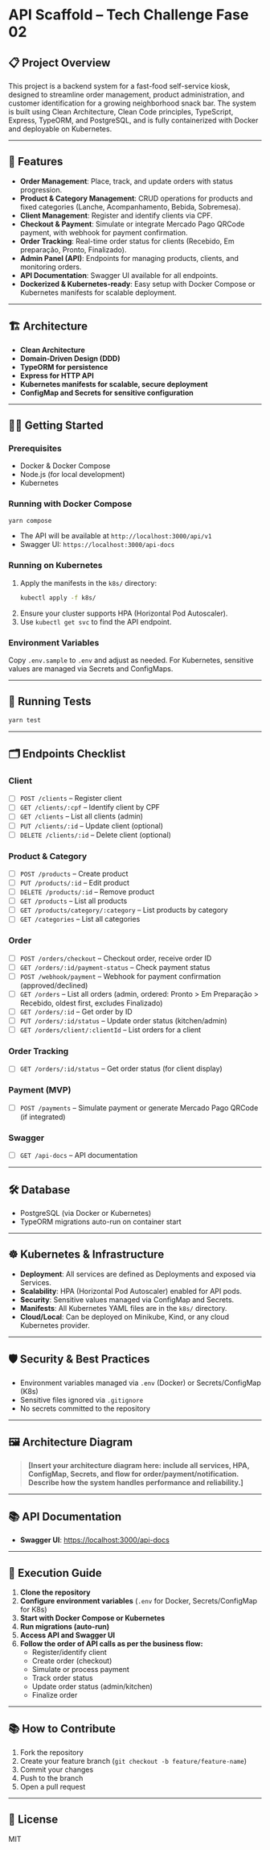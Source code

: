 # API Scaffold – Tech Challenge Fase 02

## 📋 Project Overview

This project is a backend system for a fast-food self-service kiosk, designed to streamline order management, product administration, and customer identification for a growing neighborhood snack bar. The system is built using Clean Architecture, Clean Code principles, TypeScript, Express, TypeORM, and PostgreSQL, and is fully containerized with Docker and deployable on Kubernetes.

---

## 🚀 Features

- **Order Management**: Place, track, and update orders with status progression.
- **Product & Category Management**: CRUD operations for products and fixed categories (Lanche, Acompanhamento, Bebida, Sobremesa).
- **Client Management**: Register and identify clients via CPF.
- **Checkout & Payment**: Simulate or integrate Mercado Pago QRCode payment, with webhook for payment confirmation.
- **Order Tracking**: Real-time order status for clients (Recebido, Em preparação, Pronto, Finalizado).
- **Admin Panel (API)**: Endpoints for managing products, clients, and monitoring orders.
- **API Documentation**: Swagger UI available for all endpoints.
- **Dockerized & Kubernetes-ready**: Easy setup with Docker Compose or Kubernetes manifests for scalable deployment.

---

## 🏗️ Architecture

- **Clean Architecture**
- **Domain-Driven Design (DDD)**
- **TypeORM for persistence**
- **Express for HTTP API**
- **Kubernetes manifests for scalable, secure deployment**
- **ConfigMap and Secrets for sensitive configuration**

---

## 🧑‍💻 Getting Started

### Prerequisites

- Docker & Docker Compose
- Node.js (for local development)
- Kubernetes 

### Running with Docker Compose

```bash
yarn compose
```

- The API will be available at `http://localhost:3000/api/v1`
- Swagger UI: `https://localhost:3000/api-docs`

### Running on Kubernetes

1. Apply the manifests in the `k8s/` directory:
   ```bash
   kubectl apply -f k8s/
   ```
2. Ensure your cluster supports HPA (Horizontal Pod Autoscaler).
3. Use `kubectl get svc` to find the API endpoint.

### Environment Variables

Copy `.env.sample` to `.env` and adjust as needed. For Kubernetes, sensitive values are managed via Secrets and ConfigMaps.

---

## 🧪 Running Tests

```bash
yarn test
```

---

## 🗂️ Endpoints Checklist

### Client

- [ ] `POST /clients` – Register client
- [ ] `GET /clients/:cpf` – Identify client by CPF
- [ ] `GET /clients` – List all clients (admin)
- [ ] `PUT /clients/:id` – Update client (optional)
- [ ] `DELETE /clients/:id` – Delete client (optional)

### Product & Category

- [ ] `POST /products` – Create product
- [ ] `PUT /products/:id` – Edit product
- [ ] `DELETE /products/:id` – Remove product
- [ ] `GET /products` – List all products
- [ ] `GET /products/category/:category` – List products by category
- [ ] `GET /categories` – List all categories

### Order

- [ ] `POST /orders/checkout` – Checkout order, receive order ID
- [ ] `GET /orders/:id/payment-status` – Check payment status
- [ ] `POST /webhook/payment` – Webhook for payment confirmation (approved/declined)
- [ ] `GET /orders` – List all orders (admin, ordered: Pronto > Em Preparação > Recebido, oldest first, excludes Finalizado)
- [ ] `GET /orders/:id` – Get order by ID
- [ ] `PUT /orders/:id/status` – Update order status (kitchen/admin)
- [ ] `GET /orders/client/:clientId` – List orders for a client

### Order Tracking

- [ ] `GET /orders/:id/status` – Get order status (for client display)

### Payment (MVP)

- [ ] `POST /payments` – Simulate payment or generate Mercado Pago QRCode (if integrated)

### Swagger

- [ ] `GET /api-docs` – API documentation

---

## 🛠️ Database

- PostgreSQL (via Docker or Kubernetes)
- TypeORM migrations auto-run on container start

---

## ☸️ Kubernetes & Infrastructure

- **Deployment**: All services are defined as Deployments and exposed via Services.
- **Scalability**: HPA (Horizontal Pod Autoscaler) enabled for API pods.
- **Security**: Sensitive values managed via ConfigMap and Secrets.
- **Manifests**: All Kubernetes YAML files are in the `k8s/` directory.
- **Cloud/Local**: Can be deployed on Minikube, Kind, or any cloud Kubernetes provider.

---

## 🛡️ Security & Best Practices

- Environment variables managed via `.env` (Docker) or Secrets/ConfigMap (K8s)
- Sensitive files ignored via `.gitignore`
- No secrets committed to the repository

---

## 🖼️ Architecture Diagram

> **[Insert your architecture diagram here: include all services, HPA, ConfigMap, Secrets, and flow for order/payment/notification. Describe how the system handles performance and reliability.]**

---

## 📚 API Documentation

- **Swagger UI**: [https://localhost:3000/api-docs](https://localhost:3000/api-docs)

---

## 📝 Execution Guide

1. **Clone the repository**
2. **Configure environment variables** (`.env` for Docker, Secrets/ConfigMap for K8s)
3. **Start with Docker Compose or Kubernetes**
4. **Run migrations (auto-run)**
5. **Access API and Swagger UI**
6. **Follow the order of API calls as per the business flow:**
   - Register/identify client
   - Create order (checkout)
   - Simulate or process payment
   - Track order status
   - Update order status (admin/kitchen)
   - Finalize order

---

## 📚 How to Contribute

1. Fork the repository
2. Create your feature branch (`git checkout -b feature/feature-name`)
3. Commit your changes
4. Push to the branch
5. Open a pull request

---

## 📄 License

MIT
